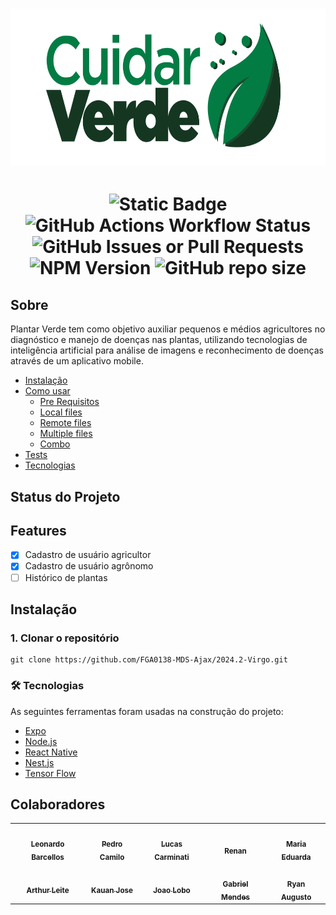 <h1 align="center">
    <img src="./images/cuidar-logo-svg.svg" height="250"alt="Docusaurus">
</h1>
<h1 align="center">

  ![Static Badge](https://img.shields.io/badge/version-1.0-blue?style=flat-square) ![GitHub Actions Workflow Status](https://img.shields.io/github/actions/workflow/status/FGA0138-MDS-Ajax/2024.2-Virgo/ci.yml?style=flat-square&logo=github)
 ![GitHub Issues or Pull Requests](https://img.shields.io/github/issues/FGA0138-MDS-Ajax/2024.2-Virgo?style=flat-square) ![NPM Version](https://img.shields.io/npm/v/npm?style=flat-square&color=red) ![GitHub repo size](https://img.shields.io/github/repo-size/FGA0138-MDS-Ajax/2024.2-Virgo?style=flat-square&color=purple)

</h1>


## Sobre
Plantar Verde tem como objetivo auxiliar pequenos e médios agricultores no diagnóstico e manejo de doenças nas plantas, utilizando tecnologias de inteligência artificial para análise de imagens e reconhecimento de doenças através de um aplicativo mobile.

- [Instalação](#instalacao)
- [Como usar](#como-usar)
  - [Pre Requisitos](#pre-requisitos)
  - [Local files](#local-files)
  - [Remote files](#remote-files)
  - [Multiple files](#multiple-files)
  - [Combo](#combo)
- [Tests](#testes)
- [Tecnologias](#tecnologias)

## Status do Projeto

## Features

- [x] Cadastro de usuário agricultor
- [x] Cadastro de usuário agrônomo
- [ ] Histórico de plantas

## Instalação
### 1. Clonar o repositório
```
git clone https://github.com/FGA0138-MDS-Ajax/2024.2-Virgo.git
```

### 🛠 Tecnologias

As seguintes ferramentas foram usadas na construção do projeto:

- [Expo](https://expo.io/)
- [Node.js](https://nodejs.org/en/)
- [React Native](https://reactnative.dev/)
- [Nest.js](https://nestjs.com/)
- [Tensor Flow](https://www.tensorflow.org/)

## Colaboradores

<table>
    <tr>
    <td align="center"><a href="https://github.com/oyLeonardo"><img src="https://avatars.githubusercontent.com/u/143723442?v=4" width="200px;" alt=""/><br/><sub><b>Leonardo Barcellos</b></sub></a><br/>
    <td align="center"><a href="https://github.com/PedrooCamilo"><img src="https://avatars.githubusercontent.com/u/143290243?v=4" width="200px;" alt=""/><br /><sub><b>Pedro Camilo</b></sub></a><br />
    <td align="center"><a href="https://github.com/LucasCarminati"><img src="https://avatars.githubusercontent.com/u/49758418?v=4" width="200px;" alt=""/><br /><sub><b>Lucas Carminati</b></sub></a><br />
    <td align="center"><a href="https://github.com/Renurin"><img src="https://avatars.githubusercontent.com/u/151562116?v=4" width="200px;" alt=""/><br /><sub><b>Renan</b></sub></a><br />
    <td align="center"><a href="https://github.com/maaduh"><img src="https://avatars.githubusercontent.com/u/144070906?v=4" width="200px;" alt=""/><br /><sub><b>Maria Eduarda</b></sub></a><br />
    </tr>
    <tr>
    <td align="center"><a href="https://github.com/arthurlleite"><img src="https://avatars.githubusercontent.com/u/170873899?v=4" width="200px;" alt=""/><br /><sub><b>Arthur Leite</b></sub></a><br />
    <td align="center"><a href="https://github.com/kauan2872"><img src="https://avatars.githubusercontent.com/u/103394028?v=4" width="200px;" alt=""/><br /><sub><b>Kauan Jose</b></sub></a><br />
    <td align="center"><a href="https://github.com/joaolobo10"><img src="https://avatars.githubusercontent.com/u/133723566?v=4" width="202px";" alt=""/><br /><sub><b>Joao Lobo</b></sub></a><br/>
    <td align="center"><a href="https://github.com/gbevi"><img src="https://avatars.githubusercontent.com/u/143966903?v=4" width="200px" alt=""/><br /><sub><b>Gabriel Mendes</b></sub></a><br />
    <td align="center"><a href="https://github.com/RA-Salles"><img src="https://avatars.githubusercontent.com/u/107194597?v=4" width="200px;" alt=""/><br /><sub><b>Ryan Augusto</b></sub></a><br />
    </tr>
</table>
